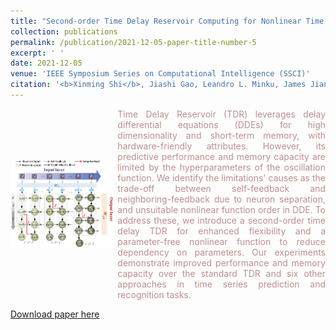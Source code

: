 ```yaml
---
title: "Second-order Time Delay Reservoir Computing for Nonlinear Time Series Problems"
collection: publications
permalink: /publication/2021-12-05-paper-title-number-5
excerpt: ' '
date: 2021-12-05
venue: 'IEEE Symposium Series on Computational Intelligence (SSCI)'
citation: '<b>Xinming Shi</b>, Jiashi Gao, Leandro L. Minku, James Jian Qiao Yu  and Xin Yao, "Second-order Time Delay Reservoir Computing for Nonlinear Time Series Problems," <i>2021 IEEE Symposium Series on Computational Intelligence (SSCI)</i>, Orlando, FL, USA, 2021, pp. 1-8, doi: 10.1109/SSCI50451.2021.9659913.'
---
```

<div style='display: flex; align-items: center;'>
  <div style='flex: 1;'>
    <img src='https://github.com/embeddedsky/xinmingshi.github.io/raw/master/images/paper5.png' alt="Second-order Time Delay Reservoir Computing for Nonlinear Time Series Problems" style='width: 150%;'>
  </div>
  <div style='flex: 2; margin-left: 5px;'>
    <div style="color: rosybrown; text-align: justify;">Time Delay Reservoir (TDR) leverages delay differential equations (DDEs) for high dimensionality and short-term memory, with hardware-friendly attributes. However, its predictive performance and memory capacity are limited by the hyperparameters of the oscillation function. We identify the limitations' causes as the trade-off between self-feedback and neighboring-feedback due to neuron separation, and unsuitable nonlinear function order in DDE. To address these, we introduce a second-order time delay TDR for enhanced flexibility and a parameter-free nonlinear function to reduce dependency on parameters. Our experiments demonstrate improved performance and memory capacity over the standard TDR and six other approaches in time series prediction and recognition tasks.
</div>
  </div>
</div> 

[Download paper here](https://github.com/embeddedsky/xinmingshi.github.io/raw/master/files/paper5.pdf)

